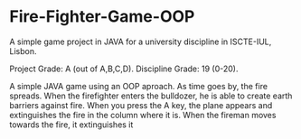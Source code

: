 # Fire-Fighter-Game-OOP
A simple game project in JAVA for a university discipline in ISCTE-IUL, Lisbon.

Project Grade: A (out of A,B,C,D).
Discipline Grade: 19 (0-20).

A simple JAVA game using an OOP aproach. As time goes by, the fire spreads. When the firefighter enters the bulldozer, he is able to create earth barriers against fire. When you press the A key, the plane appears and extinguishes the fire in the column where it is. When the fireman moves towards the fire, it extinguishes it 


